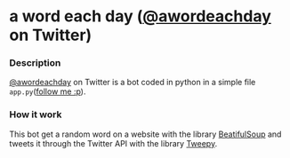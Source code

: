 # a word each day ([@awordeachday](https://twitter.com/awordeachday "@awordeachday") on Twitter)
### Description
[@awordeachday](https://twitter.com/awordeachday "@awordeachday") on Twitter is a bot coded in python in a simple file `app.py`([follow me :p](https://twitter.com/awordeachday "follow me :p")).

### How it work
This bot get a random word on a website with the library [BeatifulSoup](https://pypi.org/project/beautifulsoup4/ "BeatifulSoup") and tweets it through the Twitter API with the library [Tweepy](https://pypi.org/project/tweepy/ "Tweepy").
